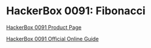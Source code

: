 # HackerBox 0091: Fibonacci

[HackerBox 0091 Product Page](https://hackerboxes.com/products/hackerbox-0091-fibonacci)

[HackerBox 0091 Official Online Guide](https://www.instructables.com/HackerBox-0091-Fibonacci/)
